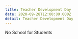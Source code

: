 ```yaml
---
title: Teacher Development Day
date: 2020-09-28T12:00:00.000Z
detail: Teacher Development Day
---
```

No School for Students